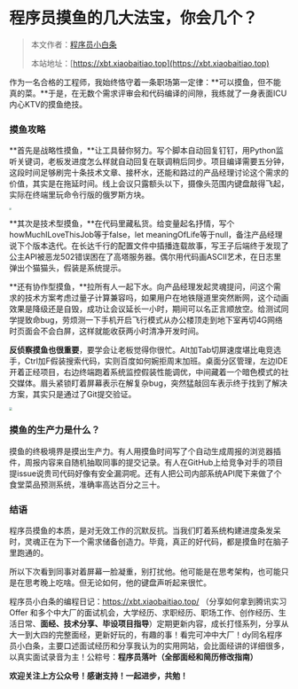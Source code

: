 # 程序员摸鱼的几大法宝，你会几个？

> 本文作者：[程序员小白条](https://github.com/luoye6)
>
> 本站地址：[https://xbt.xiaobaitiao.top](https://xbt.xiaobaitiao.top)

作为一名合格的工程师，我始终恪守着一条职场第一定律：**可以摸鱼，但不能真的菜。**于是，在无数个需求评审会和代码编译的间隙，我练就了一身表面ICU内心KTV的摸鱼绝技。

### 摸鱼攻略

**首先是战略性摸鱼，**让工具替你努力。写个脚本自动回复钉钉，用Python监听关键词，老板发进度怎么样就自动回复在联调稍后同步。项目编译需要五分钟，这段时间足够刷完十条技术文章、接杯水，还能和路过的产品经理讨论这个需求的价值，其实是在拖延时间。线上会议只露额头以下，摄像头范围内键盘敲得飞起，实际在终端里玩命令行版的俄罗斯方块。

<img src="https://pic.yupi.icu/5563/202509172053529.png" style="zoom:25%;" />

**其次是技术型摸鱼，**在代码里藏私货。给变量起名抒情，写个howMuchILoveThisJob等于false，let meaningOfLife等于null，备注产品经理说下个版本迭代。在长达千行的配置文件中插播连载故事，写王子后端终于发现了公主API被恶龙502错误困在了高塔服务器。偶尔用代码画ASCII艺术，在日志里弹出个猫猫头，假装是系统提示。

**还有协作型摸鱼，**拉所有人一起下水。向产品经理发起灵魂提问，问这个需求的技术方案考虑过量子计算兼容吗，如果用户在地铁隧道里突然断网，这个动画效果是降级还是自毁，成功让会议延长一小时，期间可以名正言顺放空。给测试同学提致命bug，劳烦测一下手机开启飞行模式从办公楼顶走到地下室再切4G网络时页面会不会白屏，这样就能收获两小时清净开发时间。

**反侦察摸鱼也很重要**，要学会让老板觉得你很忙。Alt加Tab切屏速度堪比电竞选手，Ctrl加F假装搜索代码，实则百度如何婉拒周末加班。桌面分区管理，左边IDE开着正经项目，右边终端跑着系统监控假装性能调优，中间藏着一个暗色模式的社交媒体。眉头紧锁盯着屏幕表示在解复杂bug，突然猛敲回车表示终于找到了解决方案，其实只是通过了Git提交验证。

<img src="https://pic.yupi.icu/5563/202509172053917.png" style="zoom:33%;" />

### 摸鱼的生产力是什么？

摸鱼的终极境界是摸出生产力。有人用摸鱼时间写了个自动生成周报的浏览器插件，周报内容来自随机抽取同事的提交记录。有人在GitHub上给竞争对手的项目提issue说贵司代码好像有安全漏洞呢。还有人把公司内部系统API爬下来做了个食堂菜品预测系统，准确率高达百分之三十。

### 结语

程序员摸鱼的本质，是对无效工作的沉默反抗。当我们盯着系统构建进度条发呆时，灵魂正在为下一个需求储备创造力。毕竟，真正的好代码，都是摸鱼时在脑子里跑通的。

所以下次看到同事对着屏幕一脸凝重，别打扰他。他可能是在思考架构，也可能只是在思考晚上吃啥。但无论如何，他的键盘声听起来很忙。



程序员小白条的编程日记：https://xbt.xiaobaitiao.top/ （分享如何拿到腾讯实习 Offer 和多个中大厂的面试机会，大学经历、求职经历、职场工作、创作经历、生活日常、**面经、技术分享、毕设项目指导**）定期更新内容，成长打怪系列，分享从大一到大四的完整面经，更新好玩的，有趣的事！看完可冲中大厂！dy同名程序员小白条，主要口述面试经历和分享我认为的实用网站，会比面经讲的详细很多，以真实面试录音为主！公粽号：**程序员落叶（全部面经和简历修改指南）**

**欢迎关注上方公众号！感谢支持！一起进步，共勉！**